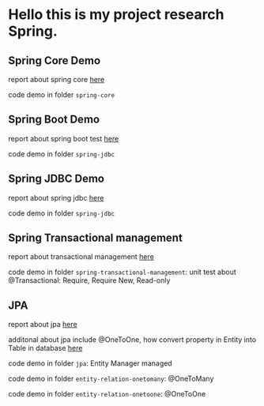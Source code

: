 # Hello this is my project research Spring.

## Spring Core Demo

report about spring core [here](./spring-core/spring-core-report.md)

code demo in folder `spring-core`

## Spring Boot Demo

report about spring boot test  [here](./spring-jdbc/spring-jdbc-report.md)

code demo in folder `spring-jdbc`

## Spring JDBC Demo

report about spring jdbc [here](./spring-jdbc/spring-jdbc-report.md)

code demo in folder `spring-jdbc`

## Spring Transactional management

report about transactional management [here](./transactional-management/transaction-management.md)

code demo in folder `spring-transactional-management`: unit test about @Transactional: Require, Require New, Read-only

## JPA

report about jpa [here](./jpa/readme.md)

additonal about jpa include @OneToOne, how convert property in Entity into Table in database [here](./jpa/additional.md)

code demo in folder `jpa`: Entity Manager managed

code demo in folder `entity-relation-onetomany`: @OneToMany

code demo in folder `entity-relation-onetoone`: @OneToOne

